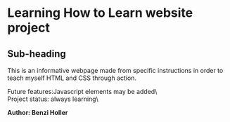 <h1>Learning How to Learn website project</h1>

<h2>Sub-heading</h2>

<p>This is an informative webpage made from specific instructions in order to teach myself HTML and CSS through action.</p>

<p>Future features:Javascript elements may be added\<br />
Project status: always learning\</p>

<strong>Author: Benzi Holler</strong>
